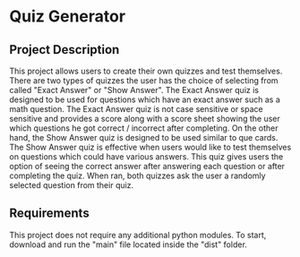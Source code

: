 # Quiz Generator

## Project Description
This project allows users to create their own quizzes and test themselves. There
are two types of quizzes the user has the choice of selecting from called "Exact
Answer" or "Show Answer". The Exact Answer quiz is designed to be used for 
questions which have an exact answer such as a math question. The Exact Answer 
quiz is not case sensitive or space sensitive and provides a score along with a 
score sheet showing the user which questions he got correct / incorrect after 
completing. On the other hand, the Show Answer quiz is designed to be used 
similar to que cards. The Show Answer quiz is effective when users would like to
 test themselves on questions which could have various answers. This quiz gives 
 users the option of seeing the correct answer after answering each question or 
 after completing the quiz. When ran, both quizzes ask the user a randomly 
 selected question from their quiz. 

## Requirements
This project does not require any additional python modules. To start, download and run the 
"main" file located inside the "dist" folder.
